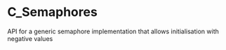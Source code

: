 C_Semaphores
============

API for a generic semaphore implementation that allows initialisation with negative values